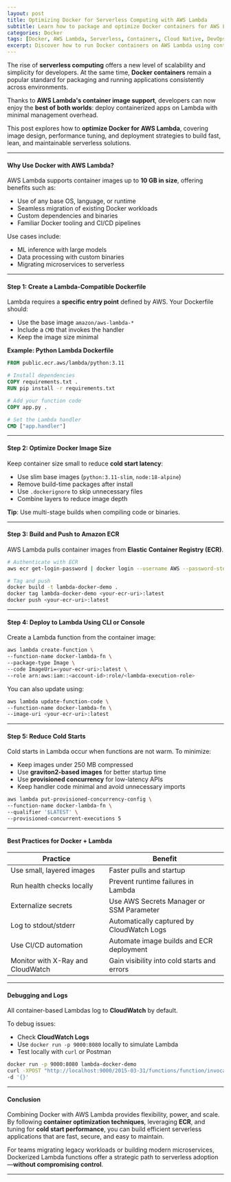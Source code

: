 ```yaml
---
layout: post
title: Optimizing Docker for Serverless Computing with AWS Lambda
subtitle: Learn how to package and optimize Docker containers for AWS Lambda to unlock the benefits of serverless architecture with container flexibility
categories: Docker
tags: [Docker, AWS Lambda, Serverless, Containers, Cloud Native, DevOps, Function-as-a-Service, Optimization, AWS, CI/CD]
excerpt: Discover how to run Docker containers on AWS Lambda using container image support. This post explains image optimization, cold start reduction, deployment strategies, and best practices for building efficient serverless applications.
---
```

The rise of **serverless computing** offers a new level of scalability and simplicity for developers. At the same time, **Docker containers** remain a popular standard for packaging and running applications consistently across environments.

Thanks to **AWS Lambda's container image support**, developers can now enjoy the **best of both worlds**: deploy containerized apps on Lambda with minimal management overhead.

This post explores how to **optimize Docker for AWS Lambda**, covering image design, performance tuning, and deployment strategies to build fast, lean, and maintainable serverless solutions.

---

#### Why Use Docker with AWS Lambda?

AWS Lambda supports container images up to **10 GB in size**, offering benefits such as:

- Use of any base OS, language, or runtime
- Seamless migration of existing Docker workloads
- Custom dependencies and binaries
- Familiar Docker tooling and CI/CD pipelines

Use cases include:

- ML inference with large models
- Data processing with custom binaries
- Migrating microservices to serverless

---

#### Step 1: Create a Lambda-Compatible Dockerfile

Lambda requires a **specific entry point** defined by AWS. Your Dockerfile should:

- Use the base image `amazon/aws-lambda-*`
- Include a `CMD` that invokes the handler
- Keep the image size minimal

**Example: Python Lambda Dockerfile**

```dockerfile
FROM public.ecr.aws/lambda/python:3.11

# Install dependencies
COPY requirements.txt .
RUN pip install -r requirements.txt

# Add your function code
COPY app.py .

# Set the Lambda handler
CMD ["app.handler"]
```

---

#### Step 2: Optimize Docker Image Size

Keep container size small to reduce **cold start latency**:

- Use slim base images (`python:3.11-slim`, `node:18-alpine`)
- Remove build-time packages after install
- Use `.dockerignore` to skip unnecessary files
- Combine layers to reduce image depth

**Tip**: Use multi-stage builds when compiling code or binaries.

---

#### Step 3: Build and Push to Amazon ECR

AWS Lambda pulls container images from **Elastic Container Registry (ECR)**.

```bash
# Authenticate with ECR
aws ecr get-login-password | docker login --username AWS --password-stdin <your-ecr-uri>

# Tag and push
docker build -t lambda-docker-demo .
docker tag lambda-docker-demo <your-ecr-uri>:latest
docker push <your-ecr-uri>:latest
```

---

#### Step 4: Deploy to Lambda Using CLI or Console

Create a Lambda function from the container image:

```bash
aws lambda create-function \
--function-name docker-lambda-fn \
--package-type Image \
--code ImageUri=<your-ecr-uri>:latest \
--role arn:aws:iam::<account-id>:role/<lambda-execution-role>
```

You can also update using:

```bash
aws lambda update-function-code \
--function-name docker-lambda-fn \
--image-uri <your-ecr-uri>:latest
```

---

#### Step 5: Reduce Cold Starts

Cold starts in Lambda occur when functions are not warm. To minimize:

- Keep images under 250 MB compressed
- Use **graviton2-based images** for better startup time
- Use **provisioned concurrency** for low-latency APIs
- Keep handler code minimal and avoid unnecessary imports

```bash
aws lambda put-provisioned-concurrency-config \
--function-name docker-lambda-fn \
--qualifier '$LATEST' \
--provisioned-concurrent-executions 5
```

---

#### Best Practices for Docker + Lambda

| Practice                      | Benefit                                     |
|------------------------------|---------------------------------------------|
| Use small, layered images     | Faster pulls and startup                   |
| Run health checks locally     | Prevent runtime failures in Lambda         |
| Externalize secrets           | Use AWS Secrets Manager or SSM Parameter   |
| Log to stdout/stderr          | Automatically captured by CloudWatch Logs  |
| Use CI/CD automation          | Automate image builds and ECR deployment   |
| Monitor with X-Ray and CloudWatch | Gain visibility into cold starts and errors |

---

#### Debugging and Logs

All container-based Lambdas log to **CloudWatch** by default.

To debug issues:

- Check **CloudWatch Logs**
- Use `docker run -p 9000:8080` locally to simulate Lambda
- Test locally with `curl` or Postman

```bash
docker run -p 9000:8080 lambda-docker-demo
curl -XPOST "http://localhost:9000/2015-03-31/functions/function/invocations" \
-d '{}'
```

---

#### Conclusion

Combining Docker with AWS Lambda provides flexibility, power, and scale. By following **container optimization techniques**, leveraging **ECR**, and tuning for **cold start performance**, you can build efficient serverless applications that are fast, secure, and easy to maintain.

For teams migrating legacy workloads or building modern microservices, Dockerized Lambda functions offer a strategic path to serverless adoption—**without compromising control**.

---
